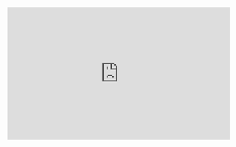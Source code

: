 <iframe width="500" height="300" scrolling="no" frameborder="no" src="https://fusiontables.google.com/embedviz?q=select+col6+from+13HluGPb4VVaCtuqu_q2PBxNSStbXzH1TWgrKvlQU&amp;viz=MAP&amp;h=false&amp;lat=41.70008933705677&amp;lng=2.445438446766616&amp;t=1&amp;z=10&amp;l=col6&amp;y=2&amp;tmplt=2&amp;hml=GEOCODABLE"></iframe>
